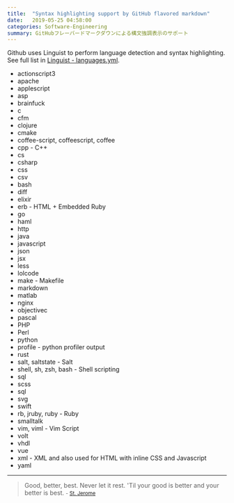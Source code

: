 ```yaml
---
title:  "Syntax highlighting support by GitHub flavored markdown"
date:   2019-05-25 04:58:00
categories: Software-Engineering
summary: GitHubフレーバードマークダウンによる構文強調表示のサポート
---
```


Github uses Linguist to perform language detection and syntax highlighting. See full list in [Linguist - languages.yml](https://github.com/github/linguist/blob/master/lib/linguist/languages.yml).

- actionscript3
- apache
- applescript
- asp
- brainfuck
- c
- cfm
- clojure
- cmake
- coffee-script, coffeescript, coffee
- cpp - C++
- cs
- csharp
- css
- csv
- bash
- diff
- elixir
- erb - HTML + Embedded Ruby
- go
- haml
- http
- java
- javascript
- json
- jsx
- less
- lolcode
- make - Makefile
- markdown
- matlab
- nginx
- objectivec
- pascal
- PHP
- Perl
- python
- profile - python profiler output
- rust
- salt, saltstate - Salt
- shell, sh, zsh, bash - Shell scripting
- sql
- scss
- sql
- svg
- swift
- rb, jruby, ruby - Ruby
- smalltalk
- vim, viml - Vim Script
- volt
- vhdl
- vue
- xml - XML and also used for HTML with inline CSS and Javascript
- yaml

---
> Good, better, best. Never let it rest. 'Til your good is better and your better is best.
> <small>- [St. Jerome](https://www.brainyquote.com/quotes/st_jerome_389605)</small>